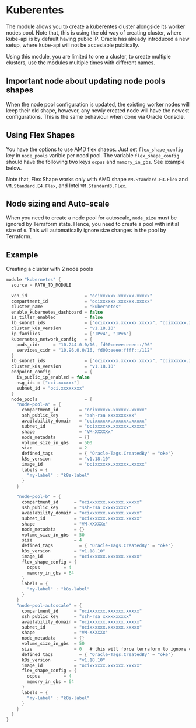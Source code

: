 
# Kuberentes
The module allows you to create a kuberentes cluster alongside its worker nodes pool. Note that, this is using the old way of creating cluster, where kube-api is by default having public IP. Oracle has already introduced a new setup, where kube-api will not be accesiable publically.

Using this module, you are limited to one a cluster, to create multiple clusters, use the modules multiple times with different names.

## Important node about updating node pools shapes
When the node pool configuration is updated, the existing worker nodes will keep their old shape, however, any newly created node will have the newest configurations. This is the same behaviour when done via Oracle Console.

## Using Flex Shapes
You have the options to use AMD flex shaeps. Just set `flex_shape_config` key in `node_pools` varible per nood pool. The variable `flex_shape_config` should have the following two keys `ocpus` and `memory_in_gbs`. See example below.

Note that, Flex Shape works only with AMD shape `VM.Standard.E3.Flex` and `VM.Standard.E4.Flex`, and Intel `VM.Standard3.Flex`.

## Node sizing and Auto-scale
When you need to create a node pool for autoscale, `node_size` must be ignored by Terraform state. Hence, you need to create a pool with initial size of `0`. This will automatically ignore size changes in the pool by Terraform.

## Example
Creating a cluster with 2 node pools
```h
module "kubernetes" {
  source = PATH_TO_MODULE

  vcn_id                      = "ocixxxxxx.xxxxxx.xxxxx"
  compartment_id              = "ocixxxxxx.xxxxxx.xxxxx"
  cluster_name                = "kubernetes"
  enable_kubernetes_dashboard = false
  is_tiller_enabled           = false
  lb_subnet_ids               = ["ocixxxxxx.xxxxxx.xxxxx", "ocixxxxxx.xxxxxx.xxxxx"]
  cluster_k8s_version         = "v1.18.10"
  ip_families                 = ["IPv4", "IPv6"]
  kubernetes_network_config   = {
    pods_cidr     = "10.244.0.0/16, fd00:eeee:eeee::/96"
    services_cidr = "10.96.0.0/16, fd00:eeee:ffff::/112"
  }
  lb_subnet_ids               = ["ocixxxxxx.xxxxxx.xxxxx", "ocixxxxxx.xxxxxx.xxxxx"]
  cluster_k8s_version         = "v1.18.10"
  endpoint_config             = {
    is_public_ip_enabled = false
    nsg_ids = ["oci.xxxxxx"]
    subnet_id = "oci.xxxxxxxx"
  }
  node_pools                  = {
    "node-pool-a" = {
      compartment_id        = "ocixxxxxx.xxxxxx.xxxxx"
      ssh_public_key        = "ssh-rsa xxxxxxxxxx"
      availability_domain   = "ocixxxxxx.xxxxxx.xxxxx"
      subnet_id             = "ocixxxxxx.xxxxxx.xxxxx"
      shape                 = "VM-XXXXXx"
      node_metadata         = {}
      volume_size_in_gbs    = 500
      size                  = 2
      defined_tags          = { "Oracle-Tags.CreatedBy" = "oke"}
      k8s_version           = "v1.18.10"
      image_id              = "ocixxxxxx.xxxxxx.xxxxx"
      labels = {
        "my-label" : "k8s-label"
      }
    }

    "node-pool-b" = {
      compartment_id      = "ocixxxxxx.xxxxxx.xxxxx"
      ssh_public_key      = "ssh-rsa xxxxxxxxxx"
      availability_domain = "ocixxxxxx.xxxxxx.xxxxx"
      subnet_id           = "ocixxxxxx.xxxxxx.xxxxx"
      shape               = "VM-XXXXXx"
      node_metadata       = {}                
      volume_size_in_gbs  = 50
      size                = 4
      defined_tags          = { "Oracle-Tags.CreatedBy" = "oke"}
      k8s_version         = "v1.18.10"
      image_id            = "ocixxxxxx.xxxxxx.xxxxx"
      flex_shape_config = {
        ocpus         = 4
        memory_in_gbs = 64
      }
      labels = {
        "my-label" : "k8s-label"
      }
    }
    "node-pool-autoscale" = {
      compartment_id      = "ocixxxxxx.xxxxxx.xxxxx"
      ssh_public_key      = "ssh-rsa xxxxxxxxxx"
      availability_domain = "ocixxxxxx.xxxxxx.xxxxx"
      subnet_id           = "ocixxxxxx.xxxxxx.xxxxx"
      shape               = "VM-XXXXXx"
      node_metadata       = {}                
      volume_size_in_gbs  = 50
      size                = 0   # this will force terraform to ignore changes to the pool size when autoscale kicks in
      defined_tags          = { "Oracle-Tags.CreatedBy" = "oke"}
      k8s_version         = "v1.18.10"
      image_id            = "ocixxxxxx.xxxxxx.xxxxx"
      flex_shape_config = {
        ocpus         = 4
        memory_in_gbs = 64
      }
      labels = {
        "my-label" : "k8s-label"
      }
    }
  }
}

```